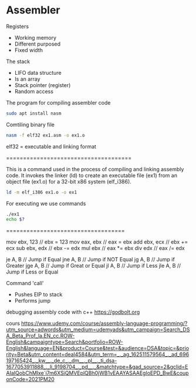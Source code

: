 # Assembler

Registers

- Working memory
- Different purposed
- Fixed width

The stack

- LIFO data structure
- Is an array
- Stack pointer (register)
- Random access

The program for compiling assembler code
```bash
sudo apt install nasm
```

Comtiling binary file
```bash
nasm -f elf32 ex1.asm -o ex1.o
```
elf32 = executable and linking format 

=====================================

This is a command used in the process of compiling and linking assembly code. It invokes the linker (ld) to create an executable file (ex1) from an object file (ex1.o) for a 32-bit x86 system (elf_i386).
```bash
ld -m elf_i386 ex1.o -o ex1
```

For executing we use commands
```bash
./ex1
echo $?
```

===================================

mov ebx, 123 // ebx = 123
mov eax, ebx // eax = ebx
add ebx, ecx // ebx += ecx
sub ebx, edx // ebx -= edx
mul ebx		 // eax *= ebx
div edx		 // eax /= edx


je A, B		// Jump if Equal
jne A, B	// Jump if NOT Equal
jg A, B		// Jump if Greater
jge A, B	// Jump if Great or Equal
jl A, B		// Jump if Less
jle A, B	// Jump if Less or Equal


Command 'call'
- Pushes EIP to stack
- Performs jump


debugging assembly code with c++
https://godbolt.org

cours
https://www.udemy.com/course/assembly-language-programming/?utm_source=adwords&utm_medium=udemyads&utm_campaign=Search_DSA_Beta_Prof_la.EN_cc.ROW-English&campaigntype=Search&portfolio=ROW-English&language=EN&product=Course&test=&audience=DSA&topic=&priority=Beta&utm_content=deal4584&utm_term=_._ag_162511579564_._ad_696197165424_._kw__._de_c_._dm__._pl__._ti_dsa-1677053911888_._li_9198704_._pd__._&matchtype=&gad_source=2&gclid=EAIaIQobChMIxe`i7m6XSiQMVEplQBh0jWB1vEAAYASAAEgIoEPD_BwE&couponCode=2021PM20

